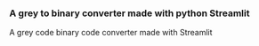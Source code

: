 ### A grey to binary converter made with python Streamlit
A grey code binary code converter made with Streamlit

